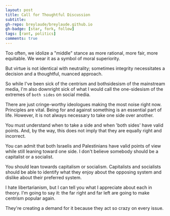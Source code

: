 ```yaml
---
layout: post
title: Call for Thoughtful Discussion
subtitle:
gh-repo: breylaude/breylaude.github.io
gh-badge: [star, fork, follow]
tags: [rant, politics]
comments: true
---
```


Too often, we idolize a "middle" stance as more rational, more fair, more equitable. We wear it as a symbol of moral superiority.

But virtue is not identical with neutrality; sometimes integrity necessitates a decision and a thoughtful, nuanced approach.

So while I've been sick of the centrism and bothsidesism of the mainstream media, I'm also downright sick of what I would call the one-sidesism of the extremes of `both sides` on social media. 

There are just cringe-worthy ideologues making the most noise right now. Principles are vital. Being for and against something is an essential part of life. However, it is not always necessary to take one side over another.

You must understand when to take a side and when 'both sides' have valid points. And, by the way, this does not imply that they are equally right and incorrect. 

You can admit that both Israelis and Palestinians have valid points of view while still leaning toward one side. I don't believe somebody should be a capitalist or a socialist. 

You should lean towards capitalism or socialism. Capitalists and socialists should be able to identify what they enjoy about the opposing system and dislike about their preferred system.

I hate libertarianism, but I can tell you what I appreciate about each in theory. I'm going to say it: the far right and far left are going to make centrism popular again. 

They're creating a demand for it because they act so crazy on every issue.
